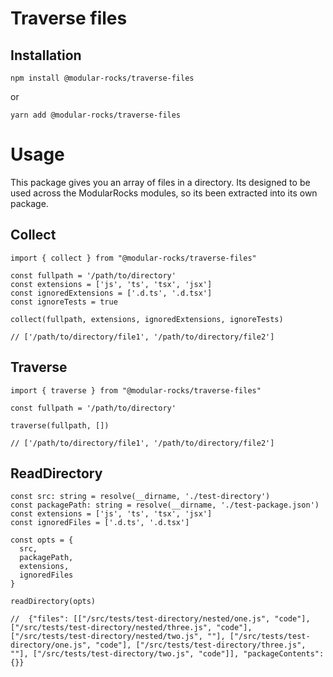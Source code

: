 # Traverse files

## Installation

`npm install @modular-rocks/traverse-files`

or 

`yarn add @modular-rocks/traverse-files` 


# Usage 

This package gives you an array of files in a directory. Its designed to be used across the ModularRocks modules, so its been extracted into its own package.

## Collect

```
import { collect } from "@modular-rocks/traverse-files"

const fullpath = '/path/to/directory'
const extensions = ['js', 'ts', 'tsx', 'jsx']
const ignoredExtensions = ['.d.ts', '.d.tsx']
const ignoreTests = true

collect(fullpath, extensions, ignoredExtensions, ignoreTests)

// ['/path/to/directory/file1', '/path/to/directory/file2']
```

## Traverse

```
import { traverse } from "@modular-rocks/traverse-files"

const fullpath = '/path/to/directory'

traverse(fullpath, [])

// ['/path/to/directory/file1', '/path/to/directory/file2']
```

## ReadDirectory

```
const src: string = resolve(__dirname, './test-directory')
const packagePath: string = resolve(__dirname, './test-package.json')
const extensions = ['js', 'ts', 'tsx', 'jsx']
const ignoredFiles = ['.d.ts', '.d.tsx']

const opts = {
  src,
  packagePath,
  extensions,
  ignoredFiles
}

readDirectory(opts)

//  {"files": [["/src/tests/test-directory/nested/one.js", "code"], ["/src/tests/test-directory/nested/three.js", "code"], ["/src/tests/test-directory/nested/two.js", ""], ["/src/tests/test-directory/one.js", "code"], ["/src/tests/test-directory/three.js", ""], ["/src/tests/test-directory/two.js", "code"]], "packageContents": {}}
```

